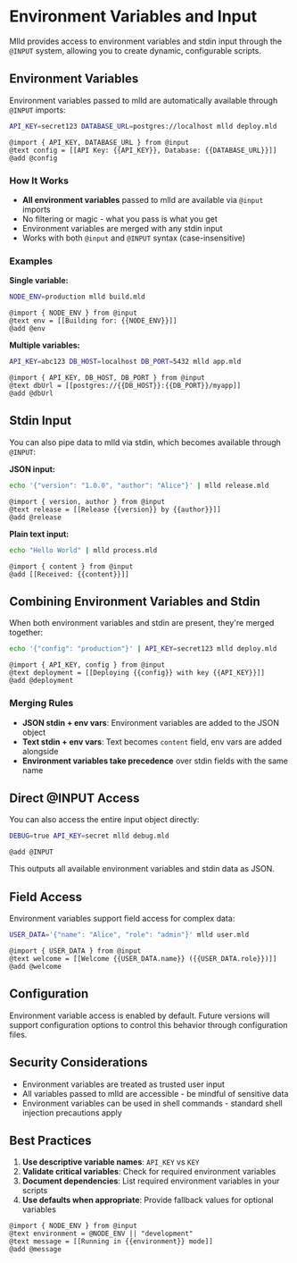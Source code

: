 # Environment Variables and Input

Mlld provides access to environment variables and stdin input through the `@INPUT` system, allowing you to create dynamic, configurable scripts.

## Environment Variables

Environment variables passed to mlld are automatically available through `@INPUT` imports:

```bash
API_KEY=secret123 DATABASE_URL=postgres://localhost mlld deploy.mld
```

```mlld
@import { API_KEY, DATABASE_URL } from @input
@text config = [[API Key: {{API_KEY}}, Database: {{DATABASE_URL}}]]
@add @config
```

### How It Works

- **All environment variables** passed to mlld are available via `@input` imports
- No filtering or magic - what you pass is what you get
- Environment variables are merged with any stdin input
- Works with both `@input` and `@INPUT` syntax (case-insensitive)

### Examples

**Single variable:**
```bash
NODE_ENV=production mlld build.mld
```

```mlld
@import { NODE_ENV } from @input
@text env = [[Building for: {{NODE_ENV}}]]
@add @env
```

**Multiple variables:**
```bash
API_KEY=abc123 DB_HOST=localhost DB_PORT=5432 mlld app.mld
```

```mlld
@import { API_KEY, DB_HOST, DB_PORT } from @input
@text dbUrl = [[postgres://{{DB_HOST}}:{{DB_PORT}}/myapp]]
@add @dbUrl
```

## Stdin Input

You can also pipe data to mlld via stdin, which becomes available through `@INPUT`:

**JSON input:**
```bash
echo '{"version": "1.0.0", "author": "Alice"}' | mlld release.mld
```

```mlld
@import { version, author } from @input
@text release = [[Release {{version}} by {{author}}]]
@add @release
```

**Plain text input:**
```bash
echo "Hello World" | mlld process.mld
```

```mlld
@import { content } from @input
@add [[Received: {{content}}]]
```

## Combining Environment Variables and Stdin

When both environment variables and stdin are present, they're merged together:

```bash
echo '{"config": "production"}' | API_KEY=secret123 mlld deploy.mld
```

```mlld
@import { API_KEY, config } from @input
@text deployment = [[Deploying {{config}} with key {{API_KEY}}]]
@add @deployment
```

### Merging Rules

- **JSON stdin + env vars**: Environment variables are added to the JSON object
- **Text stdin + env vars**: Text becomes `content` field, env vars are added alongside
- **Environment variables take precedence** over stdin fields with the same name

## Direct @INPUT Access

You can also access the entire input object directly:

```bash
DEBUG=true API_KEY=secret mlld debug.mld
```

```mlld
@add @INPUT
```

This outputs all available environment variables and stdin data as JSON.

## Field Access

Environment variables support field access for complex data:

```bash
USER_DATA='{"name": "Alice", "role": "admin"}' mlld user.mld
```

```mlld
@import { USER_DATA } from @input
@text welcome = [[Welcome {{USER_DATA.name}} ({{USER_DATA.role}})]]
@add @welcome
```

## Configuration

Environment variable access is enabled by default. Future versions will support configuration options to control this behavior through configuration files.

## Security Considerations

- Environment variables are treated as trusted user input
- All variables passed to mlld are accessible - be mindful of sensitive data
- Environment variables can be used in shell commands - standard shell injection precautions apply

## Best Practices

1. **Use descriptive variable names**: `API_KEY` vs `KEY`
2. **Validate critical variables**: Check for required environment variables
3. **Document dependencies**: List required environment variables in your scripts
4. **Use defaults when appropriate**: Provide fallback values for optional variables

```mlld
@import { NODE_ENV } from @input
@text environment = @NODE_ENV || "development"
@text message = [[Running in {{environment}} mode]]
@add @message
```